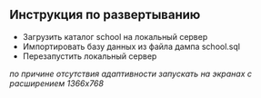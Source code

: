 Инструкция по развертыванию
-------------
- Загрузить каталог school на локальный сервер
- Импортировать базу данных из файла дампа school.sql
- Перезапустить локальный сервер

*по причине отсутствия адаптивности запускать на экранах с расширением 1366х768*
